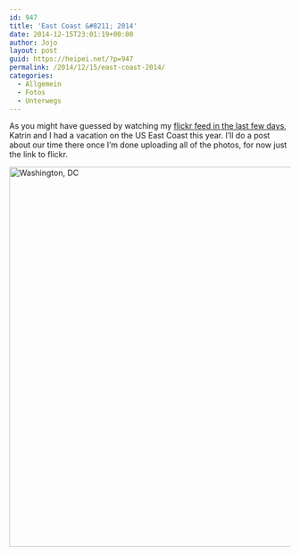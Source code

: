 ```yaml
---
id: 947
title: 'East Coast &#8211; 2014'
date: 2014-12-15T23:01:19+00:00
author: Jojo
layout: post
guid: https://heipei.net/?p=947
permalink: /2014/12/15/east-coast-2014/
categories:
  - Allgemein
  - Fotos
  - Unterwegs
---
```

As you might have guessed by watching my [flickr feed in the last few days](https://www.flickr.com/search/?safe_search=3&content_type=1&media=all&user_id=97859317%40N00&min_taken_date=1411171200&max_taken_date=1413158400&adv=1&sort=date-posted-desc), Katrin and I had a vacation on the US East Coast this year. I&#8217;ll do a post about our time there once I&#8217;m done uploading all of the photos, for now just the link to flickr.

<div class="img">
  <a href="https://www.flickr.com/search/?safe_search=3&#038;content_type=1&#038;media=all&#038;user_id=97859317%40N00&#038;min_taken_date=1411171200&#038;max_taken_date=1413158400&#038;adv=1&#038;sort=date-posted-desc"><img src="https://farm8.staticflickr.com/7517/15410089753_c6c9541278_b.jpg" width="1024" height="680" alt="Washington, DC" /></a>
</div>